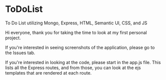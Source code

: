 # ToDoList
To Do List utilizing Mongo, Express, HTML, Semantic UI, CSS, and JS

Hi everyone, thank you for taking the time to look at my first personal project.  

If you're interested in seeing screenshots of the application, please go to the Issues tab.  

If you're interested in looking at the code, please start in the app.js file.  This lists all the Express routes, and from those, you can look at the ejs templates that are rendered at each route. 


